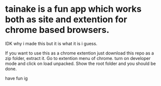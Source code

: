 # tainake is a fun app which works both as site and extention for chrome based browsers.

IDK why i made this but it is what it is i guess.

If you want to use this as a chrome extention just download this repo as a zip folder, extract it. Go to extention menu of chrome. turn on developer mode and click on load unpacked.
Show the root folder and you should be done.

have fun ig
